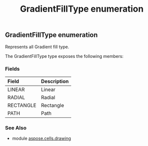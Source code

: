 ﻿---
title: GradientFillType enumeration
second_title: Aspose.Cells for Python via .NET API References
description: 
type: docs
weight: 870
url: /aspose.cells.drawing/gradientfilltype/
is_root: false
---

## GradientFillType enumeration

Represents all Gradient fill type.



The GradientFillType type exposes the following members:

### Fields
| Field | Description |
| :- | :- |
| LINEAR | Linear |
| RADIAL | Radial |
| RECTANGLE | Rectangle |
| PATH | Path |



### See Also
* module [aspose.cells.drawing](..)
